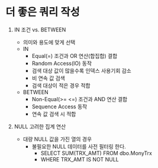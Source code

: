 # 더 좋은 쿼리 작성

1. IN 조건 vs. BETWEEN
   - 의미와 용도에 맞게 선택
   - IN
     - Equal(=) 조건과 OR 연산(합집합) 결합
     - Random Access(IO) 동작
     - 검색 대상 값이 많을수록 인덱스 사용기회 감소
     - 비 연속 값 검색
     - 검색 대상이 적은 경우 적합
   - BETWEEN
     - Non-Equal(>= <=) 조건과 AND 연산 결합
     - Sequence Access 동작
     - 연속 값 검색 시 적합    

2. NULL 고려한 집계 연산
    - 대량 NULL 값을 가진 열의 경우
      - 불필요한 NULL 데이터를 사전 필터링 한다.
        - SELECT SUM(TRX_AMT) FROM dbo.MonyTrx
        - WHERE TRX_AMT IS NOT NULL